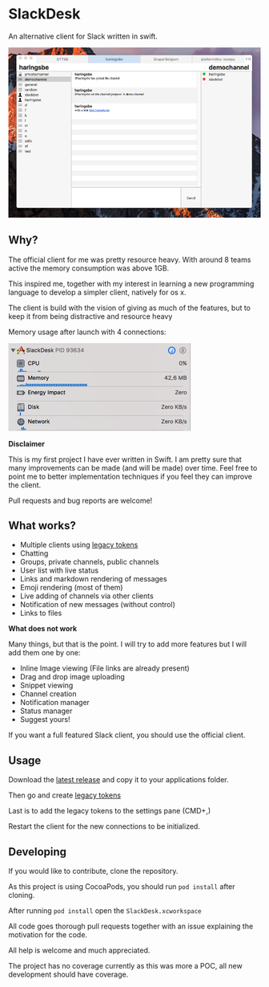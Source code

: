 # SlackDesk

An alternative client for Slack written in swift.

![SlackDesk screenshot](assets/screenshot.png "SlackDesk screenshot")

## Why?

The official client for me was pretty resource heavy. With around 8 teams active
the memory consumption was above 1GB.

This inspired me, together with my interest in learning a new programming
language to develop a simpler client, natively for os x.

The client is build with the vision of giving as much of the features, but to
keep it from being distractive and resource heavy

Memory usage after launch with 4 connections:

![SlackDesk memory screenshot](assets/resources.png "SlackDesk resource screenshot")

__Disclaimer__

This is my first project I have ever written in Swift. I am pretty sure that many
improvements can be made (and will be made) over time. Feel free to point me to
better implementation techniques if you feel they can improve the client.

Pull requests and bug reports are welcome!

## What works?

- Multiple clients using [legacy tokens](https://api.slack.com/custom-integrations/legacy-tokens)
- Chatting
- Groups, private channels, public channels
- User list with live status
- Links and markdown rendering of messages
- Emoji rendering (most of them)
- Live adding of channels via other clients
- Notification of new messages (without control)
- Links to files

__What does not work__

Many things, but that is the point. I will try to add more features but I will
add them one by one:

- Inline Image viewing (File links are already present)
- Drag and drop image uploading
- Snippet viewing
- Channel creation
- Notification manager
- Status manager
- Suggest yours!

If you want a full featured Slack client, you should use the official client.

## Usage

Download the [latest release](https://github.com/haringsrob/SlackDesk/raw/master/SlackDesk.zip) and copy it to your applications
folder.

Then go and create [legacy tokens](https://api.slack.com/custom-integrations/legacy-tokens)

Last is to add the legacy tokens to the settings pane (CMD+,)

Restart the client for the new connections to be initialized.

## Developing

If you would like to contribute, clone the repository.

As this project is using CocoaPods, you should run `pod install` after cloning.

After running `pod install` open the `SlackDesk.xcworkspace`

All code goes thorough pull requests together with an issue explaining the
motivation for the code.

All help is welcome and much appreciated.

The project has no coverage currently as this was more a POC, all new
development should have coverage.
